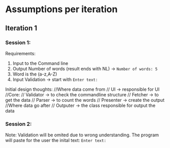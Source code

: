 # Assumptions per iteration

## Iteration 1

### Session 1:
Requirements:
1. Input to the Command line
2. Output Number of words (result ends with NL) -> `Number of words: 5`
3. Word is the (a-z,A-Z)
4. Input Validation -> start with `Enter text: `

Initial design thoughts:
   //Where data come from
   // UI -> responsible for UI
   //Core:
   // Validator -> to check the commandline structure
   // Fetcher -> to get the data
   // Parser -> to count the words
   // Presenter -> create the output
   //Where data go after
   //  Outputer -> the class responsible for output the data

### Session 2:
Note: Validation will be omited due to wrong understanding. The program will paste for the user the inital text: `Enter text: ` 
